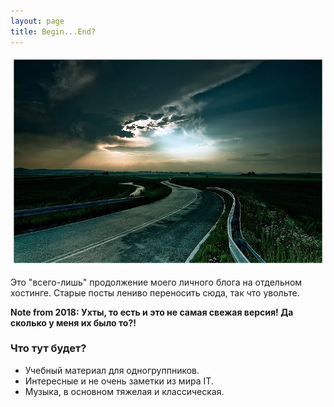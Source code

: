 ```yaml
---
layout: page
title: Begin...End?
---
```


![Begin](/static/2010-02-19/begin/begin.jpg)

Это "всего-лишь" продолжение моего личного блога на отдельном хостинге. Старые посты лениво переносить сюда, так что увольте.

**Note from 2018: Ухты, то есть и это не самая свежая версия! Да сколько у меня их было то?!**

### Что тут будет?

* Учебный материал для одногруппников.
* Интересные и не очень заметки из мира IT.
* Музыка, в основном тяжелая и классическая.
